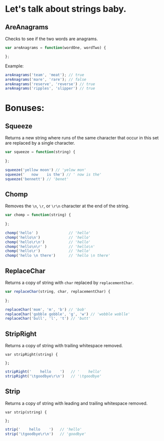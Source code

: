 # Let's talk about strings baby.

## AreAnagrams

Checks to see if the two words are anagrams.

```javascript
var areAnagrams = function(wordOne, wordTwo) {

};
```

Example:
```javascript
areAnagrams('team', 'meat'); // true
areAnagrams('mare', 'rare'); // false
areAnagrams('reserve', 'reverse') // true
areAnagrams('ripples', 'slipper') // true
```

# Bonuses:

## Squeeze

Returns a new string where runs of the same character that occur in this set are replaced by a single character.

```javascript
var squeeze = function(string) {
  
};
```

```javascript
squeeze('yellow moon') // 'yelow mon'
squeeze('   now    is the') // ' now is the'
squeeze('bennett') // 'benet'
```


## Chomp

Removes the `\n`, `\r`, or `\r\n` character at the end of the string.

```javascript
var chomp = function(string) {
  
};
```

```javascript
chomp('hello' )              // 'hello'
chomp('hello\n')             // 'hello'
chomp('hello\r\n')           // 'hello'
chomp('hello\n\r' )          // 'hello\n'
chomp('hello\r')             // 'hello'
chomp('hello \n there')      // 'hello \n there'
```

## ReplaceChar

Returns a copy of string with `char` replaced by `replacementChar`.

```javascript
var replaceChar(string, char, replacementChar) {
  
};
```

```javascript
replaceChar('mom', 'm', 'b') // 'bob'
replaceChar('gobble gobble', 'g', 'w') // 'wobble woblle'
replaceChar('bull', 'l', 't') // 'butt'
```
## StripRight

Returns a copy of string with trailing whitespace removed.

```
var stripRight(string) {
  
};
```

```javascript
stripRight('    hello    ')   // '    hello'
stripRight('\tgoodbye\r\n')   // '\tgoodbye'
```

## Strip

Returns a copy of string with leading and trailing whitespace removed.

```
var strip(string) {
  
};
```

```javascript
strip('    hello    ')   // 'hello'
strip('\tgoodbye\r\n')   // 'goodbye'
```
